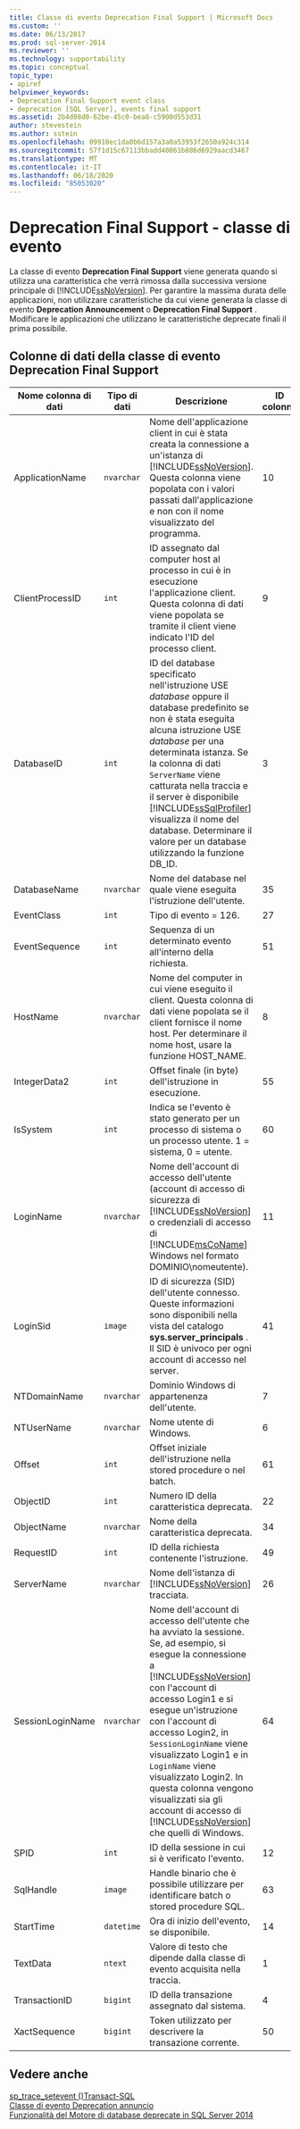 ```yaml
---
title: Classe di evento Deprecation Final Support | Microsoft Docs
ms.custom: ''
ms.date: 06/13/2017
ms.prod: sql-server-2014
ms.reviewer: ''
ms.technology: supportability
ms.topic: conceptual
topic_type:
- apiref
helpviewer_keywords:
- Deprecation Final Support event class
- deprecation [SQL Server], events final support
ms.assetid: 2b4d88d0-62be-45c0-bea8-c5900d553d31
author: stevestein
ms.author: sstein
ms.openlocfilehash: 09910ec1da0b6d157a3a0a53953f2650a924c314
ms.sourcegitcommit: 57f1d15c67113bbadd40861b886d6929aacd3467
ms.translationtype: MT
ms.contentlocale: it-IT
ms.lasthandoff: 06/18/2020
ms.locfileid: "85053020"
---
```

# <a name="deprecation-final-support-event-class"></a>Deprecation Final Support - classe di evento
  La classe di evento **Deprecation Final Support** viene generata quando si utilizza una caratteristica che verrà rimossa dalla successiva versione principale di [!INCLUDE[ssNoVersion](../../includes/ssnoversion-md.md)]. Per garantire la massima durata delle applicazioni, non utilizzare caratteristiche da cui viene generata la classe di evento **Deprecation Announcement** o **Deprecation Final Support** . Modificare le applicazioni che utilizzano le caratteristiche deprecate finali il prima possibile.  
  
## <a name="deprecation-final-support-event-class-data-columns"></a>Colonne di dati della classe di evento Deprecation Final Support  
  
|Nome colonna di dati|Tipo di dati|Descrizione|ID colonna|Filtrabile|  
|----------------------|---------------|-----------------|---------------|----------------|  
|ApplicationName|`nvarchar`|Nome dell'applicazione client in cui è stata creata la connessione a un'istanza di [!INCLUDE[ssNoVersion](../../includes/ssnoversion-md.md)]. Questa colonna viene popolata con i valori passati dall'applicazione e non con il nome visualizzato del programma.|10|Sì|  
|ClientProcessID|`int`|ID assegnato dal computer host al processo in cui è in esecuzione l'applicazione client. Questa colonna di dati viene popolata se tramite il client viene indicato l'ID del processo client.|9|Sì|  
|DatabaseID|`int`|ID del database specificato nell'istruzione USE *database* oppure il database predefinito se non è stata eseguita alcuna istruzione USE *database* per una determinata istanza. Se la colonna di dati `ServerName` viene catturata nella traccia e il server è disponibile [!INCLUDE[ssSqlProfiler](../../includes/sssqlprofiler-md.md)] visualizza il nome del database. Determinare il valore per un database utilizzando la funzione DB_ID.|3|Sì|  
|DatabaseName|`nvarchar`|Nome del database nel quale viene eseguita l'istruzione dell'utente.|35|Sì|  
|EventClass|`int`|Tipo di evento = 126.|27|No|  
|EventSequence|`int`|Sequenza di un determinato evento all'interno della richiesta.|51|No|  
|HostName|`nvarchar`|Nome del computer in cui viene eseguito il client. Questa colonna di dati viene popolata se il client fornisce il nome host. Per determinare il nome host, usare la funzione HOST_NAME.|8|Sì|  
|IntegerData2|`int`|Offset finale (in byte) dell'istruzione in esecuzione.|55|Sì|  
|IsSystem|`int`|Indica se l'evento è stato generato per un processo di sistema o un processo utente. 1 = sistema, 0 = utente.|60|Sì|  
|LoginName|`nvarchar`|Nome dell'account di accesso dell'utente (account di accesso di sicurezza di [!INCLUDE[ssNoVersion](../../includes/ssnoversion-md.md)] o credenziali di accesso di [!INCLUDE[msCoName](../../includes/msconame-md.md)] Windows nel formato DOMINIO\nomeutente).|11|Sì|  
|LoginSid|`image`|ID di sicurezza (SID) dell'utente connesso. Queste informazioni sono disponibili nella vista del catalogo **sys.server_principals** . Il SID è univoco per ogni account di accesso nel server.|41|Sì|  
|NTDomainName|`nvarchar`|Dominio Windows di appartenenza dell'utente.|7|Sì|  
|NTUserName|`nvarchar`|Nome utente di Windows.|6|Sì|  
|Offset|`int`|Offset iniziale dell'istruzione nella stored procedure o nel batch.|61|Sì|  
|ObjectID|`int`|Numero ID della caratteristica deprecata.|22|Sì|  
|ObjectName|`nvarchar`|Nome della caratteristica deprecata.|34|Sì|  
|RequestID|`int`|ID della richiesta contenente l'istruzione.|49|Sì|  
|ServerName|`nvarchar`|Nome dell'istanza di [!INCLUDE[ssNoVersion](../../includes/ssnoversion-md.md)] tracciata.|26|No|  
|SessionLoginName|`nvarchar`|Nome dell'account di accesso dell'utente che ha avviato la sessione. Se, ad esempio, si esegue la connessione a [!INCLUDE[ssNoVersion](../../includes/ssnoversion-md.md)] con l'account di accesso Login1 e si esegue un'istruzione con l'account di accesso Login2, in `SessionLoginName` viene visualizzato Login1 e in `LoginName` viene visualizzato Login2. In questa colonna vengono visualizzati sia gli account di accesso di [!INCLUDE[ssNoVersion](../../includes/ssnoversion-md.md)] che quelli di Windows.|64|Sì|  
|SPID|`int`|ID della sessione in cui si è verificato l'evento.|12|Sì|  
|SqlHandle|`image`|Handle binario che è possibile utilizzare per identificare batch o stored procedure SQL.|63|Sì|  
|StartTime|`datetime`|Ora di inizio dell'evento, se disponibile.|14|Sì|  
|TextData|`ntext`|Valore di testo che dipende dalla classe di evento acquisita nella traccia.|1|Sì|  
|TransactionID|`bigint`|ID della transazione assegnato dal sistema.|4|Sì|  
|XactSequence|`bigint`|Token utilizzato per descrivere la transazione corrente.|50|Sì|  
  
## <a name="see-also"></a>Vedere anche  
 [sp_trace_setevent &#40;&#41;Transact-SQL](/sql/relational-databases/system-stored-procedures/sp-trace-setevent-transact-sql)   
 [Classe di evento Deprecation annuncio](deprecation-announcement-event-class.md)   
 [Funzionalità del Motore di database deprecate in SQL Server 2014](../../database-engine/deprecated-database-engine-features-in-sql-server-2016.md)  
  
  
